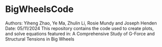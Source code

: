 # BigWheelsCode
Authors: Yiheng Zhao, Ye Ma, Zhulin Li, Rosie Mundy and Joseph Henden
Date: 05/11/2024
This repository contains the code used to create plots, and solve equations featured in: A Comprehensive Study of G-Force and Structural Tensions in Big Wheels
